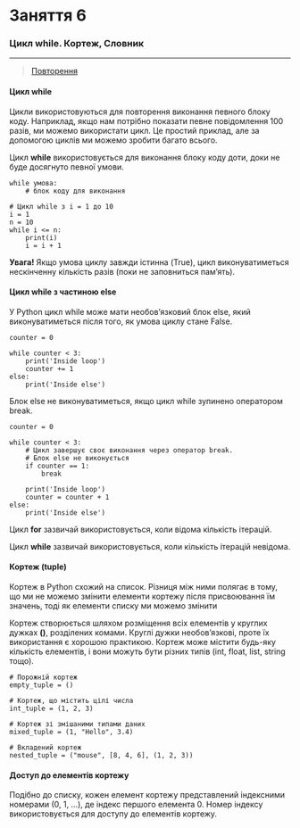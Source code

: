 # Заняття 6

### Цикл while. Кортеж, Словник

---

> [Повторення](https://learningapps.org)



#### Цикл while

Цикли використовуються для повторення виконання певного блоку коду. 
Наприклад, якщо нам потрібно показати певне повідомлення 
100 разів, ми можемо використати цикл. Це простий приклад, але 
за допомогою циклів ми можемо зробити багато всього.

Цикл __while__ використовується для виконання блоку коду доти, 
доки не буде досягнуто певної умови.

```
while умова:
    # блок коду для виконання

# Цикл while з i = 1 до 10
i = 1
n = 10
while i <= n:
    print(i)
    i = i + 1     
```

__Увага!__ Якщо умова циклу завжди істинна (True), цикл виконуватиметься 
нескінченну кількість разів (поки не заповниться пам’ять).

#### Цикл while з частиною else 

У Python цикл while може мати необов’язковий блок else, який 
виконуватиметься після того, як умова циклу стане False.

```
counter = 0
 
while counter < 3:
    print('Inside loop')
    counter += 1
else:
    print('Inside else') 
```

Блок else не виконуватиметься, якщо цикл while зупинено 
оператором break. 

```
counter = 0
 
while counter < 3:
    # Цикл завершує своє виконання через оператор break.
    # Блок else не виконується 
    if counter == 1:
        break
 
    print('Inside loop')
    counter = counter + 1
else:
    print('Inside else')    
```

Цикл __for__ зазвичай використовується, коли відома кількість ітерацій.

Цикл __while__ зазвичай використовується, коли кількість ітерацій невідома.


#### Кортеж (tuple)

Кортеж в Python схожий на список. Різниця між ними 
полягає в тому, що ми не можемо змінити елементи кортежу 
після присвоювання їм значень, тоді як елементи списку 
ми можемо змінити

Кортеж створюється шляхом розміщення всіх елементів у круглих 
дужках __()__, розділених комами. Круглі дужки необов’язкові, проте 
їх використання є хорошою практикою. Кортеж може містити будь-яку 
кількість елементів, і вони можуть бути різних 
типів (int, float, list, string тощо).


```
# Порожній кортеж
empty_tuple = ()
 
# Кортеж, що містить цілі числа
int_tuple = (1, 2, 3)
 
# Кортеж зі змішаними типами даних
mixed_tuple = (1, "Hello", 3.4)
 
# Вкладений кортеж
nested_tuple = ("mouse", [8, 4, 6], (1, 2, 3))

```

#### Доступ до елементів кортежу

Подібно до списку, кожен елемент кортежу представлений індексними 
номерами (0, 1, …), де індекс першого елемента 0. Номер індексу 
використовується для доступу до елементів кортежу.








